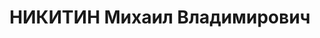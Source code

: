 ---
title: НИКИТИН Михаил Владимирович
description: "Род. 1900, Аз.ССР, г.Баку, русский. Образование высшее. Канд. в чл.\
  \ ВКП(б) с 1930. Исключен 10.09.1937 решением бюро Октябрьского РК АКП(б) в связи\
  \ с арестом. Восст. посмертно решением бюро ЦК КП Азербайджана от 13.11.1956.\n\
  \ Управляющий \"Азнефтеразведки\". Ст. геолог бухты Ильича в Баку. Член ЦИК Аз.ССР.\
  \ Награжден орденом Ленина. Прож.: Аз.ССР, г.Баку.\n Арестован в 1937\n Обвинение:\
  \ ст.ст. 60(68?),70,71,73 УК Аз.ССР - агент польской разведки и член а/с, диверсионно-террор.\
  \ и вредительской орг-ции правых в системе треста \"Азнефтеразведка\" (Баринов и\
  \ др.), занимавшийся вредительством и подготовкой терактов.\n Приговор: ВК ВС СССР,\
  \ 11.10.1937 - ВМН с конфискацией имущества.\n Расстрелян 12.10.1937\n Реабилитирован\
  \ посмертно 11.04.1956 решением ВКВС СССР.\n Источники: Сталинский список от 03.10.1937\
  \ (Аз.ССР, Кат.1)| Личное дело № 36885 (АПД УДПАР, ф.6, оп.9, д.19379)| Определение\
  \ ВКВС СССР, 11.04.1956| Сталинский список, 06.09.1940 (справка по делу Билибина\
  \ В.В.)| Личное дело №37908 Самойлова Е.А. (АПД УДПАР, ф.6, оп.9, д.454, л.2)."
---